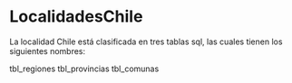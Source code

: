 # LocalidadesChile

La localidad Chile está clasificada en tres tablas sql, las cuales tienen los siguientes nombres:

tbl_regiones
tbl_provincias
tbl_comunas
